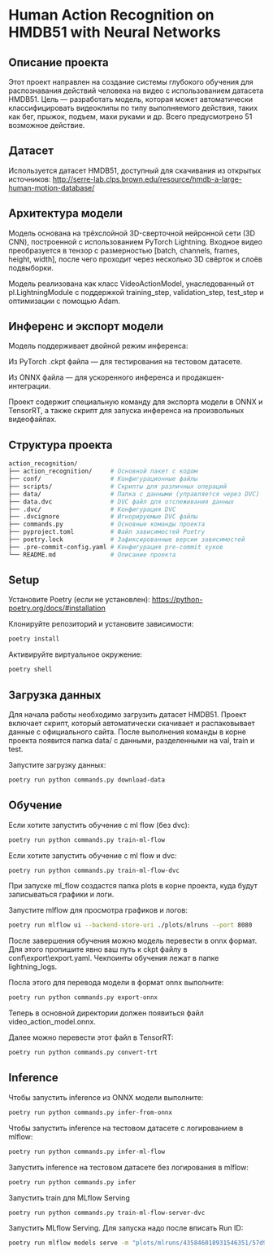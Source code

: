 # Human Action Recognition on HMDB51 with Neural Networks

## Описание проекта

Этот проект направлен на создание системы глубокого обучения для распознавания
действий человека на видео с использованием датасета HMDB51. Цель — разработать
модель, которая может автоматически классифицировать видеоклипы по типу
выполняемого действия, таких как бег, прыжок, подъем, махи руками и др. Всего
предусмотрено 51 возможное действие.

## Датасет

Используется датасет HMDB51, доступный для скачивания из открытых источников:
<http://serre-lab.clps.brown.edu/resource/hmdb-a-large-human-motion-database/>

## Архитектура модели

Модель основана на трёхслойной 3D-сверточной нейронной сети (3D CNN),
построенной с использованием PyTorch Lightning. Входное видео преобразуется в
тензор с размерностью [batch, channels, frames, height, width], после чего
проходит через несколько 3D свёрток и слоёв подвыборки.

Модель реализована как класс VideoActionModel, унаследованный от
pl.LightningModule с поддержкой training_step, validation_step, test_step и
оптимизации с помощью Adam.

## Инференс и экспорт модели

Модель поддерживает двойной режим инференса:

Из PyTorch .ckpt файла — для тестирования на тестовом датасете.

Из ONNX файла — для ускоренного инференса и продакшен-интеграции.

Проект содержит специальную команду для экспорта модели в ONNX и TensorRT, а
также скрипт для запуска инференса на произвольных видеофайлах.

## Структура проекта

```bash
action_recognition/
├── action_recognition/     # Основной пакет с кодом
├── conf/                   # Конфигурационные файлы
├── scripts/                # Скрипты для различных операций
├── data/                   # Папка с данными (управляется через DVC)
├── data.dvc                # DVC файл для отслеживания данных
├── .dvc/                   # Конфигурация DVC
├── .dvcignore              # Игнорируемые DVC файлы
├── commands.py             # Основные команды проекта
├── pyproject.toml          # Файл зависимостей Poetry
├── poetry.lock             # Зафиксированные версии зависимостей
├── .pre-commit-config.yaml # Конфигурация pre-commit хуков
└── README.md               # Описание проекта
```

## Setup

Установите Poetry (если не установлен):
<https://python-poetry.org/docs/#installation>

Клонируйте репозиторий и установите зависимости:

```bash
poetry install
```

Активируйте виртуальное окружение:

```bash
poetry shell
```

## Загрузка данных

Для начала работы необходимо загрузить датасет HMDB51. Проект включает скрипт,
который автоматически скачивает и распаковывает данные с официального сайта.
После выполнения команды в корне проекта появится папка data/ с данными,
разделенными на val, train и test.

Запустите загрузку данных:

```bash
poetry run python commands.py download-data
```

## Обучение

Если хотите запустить обучение с ml flow (без dvc):

```bash
poetry run python commands.py train-ml-flow
```

Если хотите запустить обучение с ml flow и dvc:

```bash
poetry run python commands.py train-ml-flow-dvc
```

При запуске ml_flow создастся папка plots в корне проекта, куда будут
записываться графики и логи.

Запустите mlflow для просмотра графиков и логов:

```bash
poetry run mlflow ui --backend-store-uri ./plots/mlruns --port 8080
```

После завершения обучения можно модель перевести в onnx формат. Для этого
пропишите явно ваш путь к ckpt файлу в conf\export\export.yaml. Чекпоинты
обучения лежат в папке lightning_logs.

Посла этого для перевода модели в формат onnx выполните:

```bash
poetry run python commands.py export-onnx
```

Теперь в основной директории должен появиться файл video_action_model.onnx.

Далее можно перевести этот файл в TensorRT:

```bash
poetry run python commands.py convert-trt
```

## Inference

Чтобы запустить inference из ONNX модели выполните:

```bash
poetry run python commands.py infer-from-onnx
```

Чтобы запустить inference на тестовом датасете с логированием в mlflow:

```bash
poetry run python commands.py infer-ml-flow
```

Запустить inference на тестовом датасете без логирования в mlflow:

```bash
poetry run python commands.py infer
```

Запустить train для MLflow Serving

```bash
poetry run python commands.py train-ml-flow-server-dvc
```

Запустить MLflow Serving. Для запуска надо после вписать Run ID:

```bash
poetry run mlflow models serve -m "plots/mlruns/435846018931546351/57d9bfa626ca48ddbb5aa3323700bf69/artifacts/model" --host 127.0.0.1 --port 5001 --env-manager local
```
